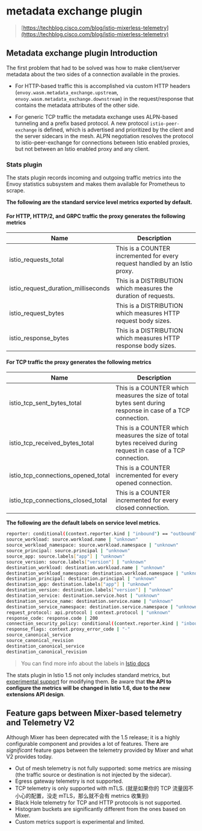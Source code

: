 # metadata exchange plugin

> [https://techblog.cisco.com/blog/istio-mixerless-telemetry](https://techblog.cisco.com/blog/istio-mixerless-telemetry)

## Metadata exchange plugin Introduction

The first problem that had to be solved was how to make client/server metadata about the two sides of a connection available in the proxies.

- For HTTP-based traffic this is accomplished via custom HTTP headers (`envoy.wasm.metadata_exchange.upstream`, `envoy.wasm.metadata_exchange.downstream`) in the request/response that contains the metadata attributes of the other side.

- For generic TCP traffic the metadata exchange uses ALPN-based tunneling and a prefix based protocol. A new protocol `istio-peer-exchange` is defined, which is advertised and prioritized by the client and the server sidecars in the mesh. ALPN negotiation resolves the protocol to istio-peer-exchange for connections between Istio enabled proxies, but not between an Istio enabled proxy and any client.

### Stats plugin

The stats plugin records incoming and outgoing traffic metrics into the Envoy statistics subsystem and makes them available for Prometheus to scrape.

**The following are the standard service level metrics exported by default.**

#### For HTTP, HTTP/2, and GRPC traffic the proxy generates the following metrics

| Name                                | Description                                                  |
| ----------------------------------- | ------------------------------------------------------------ |
| istio_requests_total                | This is a COUNTER incremented for every request handled by an Istio proxy. |
| istio_request_duration_milliseconds | This is a DISTRIBUTION which measures the duration of requests. |
| istio_request_bytes                 | This is a DISTRIBUTION which measures HTTP request body sizes. |
| istio_response_bytes                | This is a DISTRIBUTION which measures HTTP response body sizes. |

#### For TCP traffic the proxy generates the following metrics

| Name                               | Description                                                  |
| ---------------------------------- | ------------------------------------------------------------ |
| istio_tcp_sent_bytes_total         | This is a COUNTER which measures the size of total bytes sent during response in case of a TCP connection. |
| istio_tcp_received_bytes_total     | This is a COUNTER which measures the size of total bytes received during request in case of a TCP connection. |
| istio_tcp_connections_opened_total | This is a COUNTER incremented for every opened connection.   |
| istio_tcp_connections_closed_total | This is a COUNTER incremented for every closed connection.   |

**The following are the default labels on service level metrics.**

```bash
reporter: conditional((context.reporter.kind | "inbound") == "outbound", "source", "destination")
source_workload: source.workload.name | "unknown"
source_workload_namespace: source.workload.namespace | "unknown"
source_principal: source.principal | "unknown"
source_app: source.labels["app"] | "unknown"
source_version: source.labels["version"] | "unknown"
destination_workload: destination.workload.name | "unknown"
destination_workload_namespace: destination.workload.namespace | "unknown"
destination_principal: destination.principal | "unknown"
destination_app: destination.labels["app"] | "unknown"
destination_version: destination.labels["version"] | "unknown"
destination_service: destination.service.host | "unknown"
destination_service_name: destination.service.name | "unknown"
destination_service_namespace: destination.service.namespace | "unknown"
request_protocol: api.protocol | context.protocol | "unknown"
response_code: response.code | 200
connection_security_policy: conditional((context.reporter.kind | "inbound") == "outbound", "unknown", conditional(connection.mtls | false, "mutual_tls", "none"))
response_flags: context.proxy_error_code | "-"
source_canonical_service
source_canonical_revision
destination_canonical_service
destination_canonical_revision
```

> You can find more info about the labels in [Istio docs](https://istio.io/docs/reference/config/telemetry/metrics/#labels)

The stats plugin in Istio 1.5 not only includes standard metrics, but [experimental support](https://github.com/istio/istio/wiki/Configurable-V2-Metrics) for modifying them. Be aware that **the API to configure the metrics will be changed in Istio 1.6, due to the new extensions API design**.

## Feature gaps between Mixer-based telemetry and Telemetry V2

Although Mixer has been deprecated with the 1.5 release; it is a highly configurable component and provides a lot of features. There are *significant* feature gaps between the telemetry provided by Mixer and what V2 provides today.

- Out of mesh telemetry is not fully supported: some metrics are missing (the traffic source or destination is not injected by the sidecar).
- Egress gateway telemetry is not supported.
- TCP telemetry is only supported with mTLS. (就是如果你的 TCP 流量因不小心的配置，没走 mTLS，那么就不会有 metrics 收集到)
- Black Hole telemetry for TCP and HTTP protocols is not supported.
- Histogram buckets are significantly different from the ones based on Mixer.
- Custom metrics support is experimental and limited.
